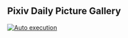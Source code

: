 Pixiv Daily Picture Gallery
---
[![Auto execution](https://github.com/Lemon-miaow/pic/actions/workflows/main.yml/badge.svg?branch=main)](https://github.com/Lemon-miaow/pic/actions/workflows/main.yml)

